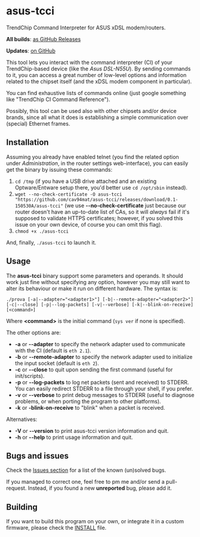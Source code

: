 asus-tcci
======

TrendChip Command Interpreter for ASUS xDSL modem/routers.

**All builds**: [as GitHub Releases](https://github.com/cav94mat/asus-tcci/releases/)

**Updates**: [on GitHub](https://github.com/cav94mat/asus-tcci)

This tool lets you interact with the command interpreter (CI) of your TrendChip-based
device (like the *Asus DSL-N55U*). By sending commands to it, you can access a great number of
low-level options and information related to the chipset itself (and the xDSL modem component in
particular).

You can find exhaustive lists of commands online (just google something like "TrendChip CI Command Reference").

Possibly, this tool can be used also with other chipsets and/or device brands,
since all what it does is establishing a simple communication over (special)
Ethernet frames.

Installation
---
Assuming you already have enabled telnet (you find the related option under _Administration_,
in the router settings web-interface), you can easily get the binary by issuing these
commands:

1. `cd /tmp` (if you have a USB drive attached and an existing Optware/Entware setup there, you'd better use `cd /opt/sbin` instead).
2. `wget --no-check-certificate -O asus-tcci "https://github.com/cav94mat/asus-tcci/releases/download/0.1-150530A/asus-tcci"` (we use **--no-check-certificate** just because our router doesn't have an up-to-date list of CAs, so it will *always* fail if it's supposed to validate HTTPS certificates; however, if you solved this issue on your own device, of course you can omit this flag).
3. `chmod +x ./asus-tcci`

And, finally, `./asus-tcci` to launch it.

Usage
---
The **asus-tcci** binary support some parameters and operands. It should work just
fine without specifying any option, however you may still want to alter its
behaviour or make it run on different hardware. The syntax is:

`./prova [-a|--adapter="<adapter1>"] [-b|--remote-adapter="<adapter2>"] [-c|--close] [-p|--log-packets] [-v|--verbose] [-k|--blink-on-receive] [<command>]`

Where **&lt;command&gt;** is the initial command (`sys ver` if none is specified).

The other options are:
* **-a** or **--adapter** to specify the network adapter used to communicate with the CI (default is `eth 2.1`).
* **-b** or **--remote-adapter** to specify the network adapter used to initialize the input socket (default is `eth 2`).
* **-c** or **--close** to quit upon sending the first command (useful for init/scripts).
* **-p** or **--log-packets** to log net packets (sent and received) to STDERR. You can easily redirect STDERR to a file through your shell, if you prefer.
* **-v** or **--verbose** to print debug messages to STDERR (useful to diagnose problems, or when porting the program to other platforms).
* **-k** or **-blink-on-receive** to "blink" when a packet is received.

Alternatives:
* **-V** or **--version** to print asus-tcci version information and quit.
* **-h** or **--help** to print usage information and quit.

Bugs and issues
---
Check the [Issues section](https://github.com/cav94mat/asus-tcci/issues/) for a list of the known (un)solved bugs.

If you managed to correct one, feel free to pm me and/or send a pull-request.
Instead, if you found a new **unreported** bug, please add it.

Building
---
If you want to build this program on your own, or integrate it in a custom firmware, please check the [INSTALL](INSTALL) file.
